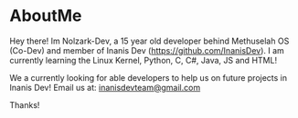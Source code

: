 # AboutMe
Hey there!
Im Nolzark-Dev, a 15 year old developer behind Methuselah OS (Co-Dev) and member of Inanis Dev (https://github.com/InanisDev).
I am currently learning the Linux Kernel, Python, C, C#, Java, JS and HTML! 

We a currently looking for able developers to help us on future projects in Inanis Dev! Email us at: inanisdevteam@gmail.com 

Thanks!
